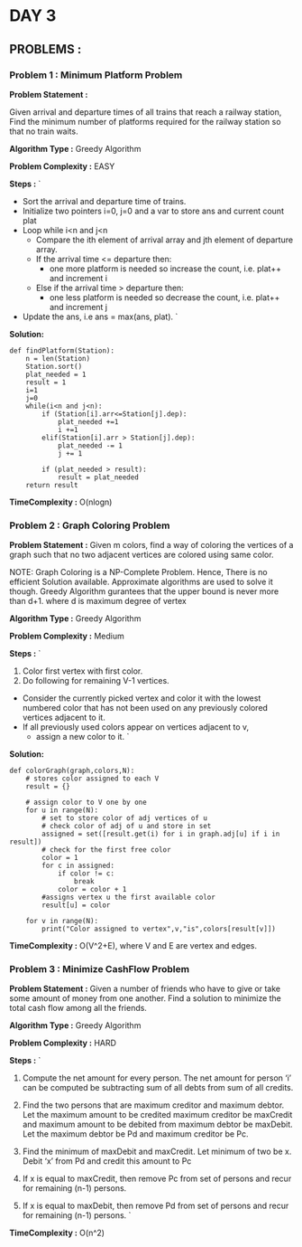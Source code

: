 # DAY 3 

## PROBLEMS : 

### Problem 1 : Minimum Platform Problem 

**Problem Statement :**

Given arrival and departure times of all trains that reach a railway station, 
Find the minimum number of platforms required for the railway station so that no train waits.

**Algorithm Type :** Greedy Algorithm

**Problem Complexity :** EASY

**Steps :**
`

- Sort the arrival and departure time of trains.
- Initialize two pointers i=0, j=0 and a var to store ans and current count plat
- Loop while i<n and j<n 
  - Compare the ith element of arrival array and jth element of departure array.
  - If the arrival time <= departure then:
    - one more platform is needed so increase the count, i.e. plat++ and increment i
  - Else if the arrival time > departure then:
    - one less platform is needed so decrease the count, i.e. plat++ and increment j
- Update the ans, i.e ans = max(ans, plat).
`

**Solution:**

```python3
def findPlatform(Station):
    n = len(Station)
    Station.sort()
    plat_needed = 1
    result = 1
    i=1 
    j=0
    while(i<n and j<n):
        if (Station[i].arr<=Station[j].dep):
            plat_needed +=1
            i +=1
        elif(Station[i].arr > Station[j].dep):
            plat_needed -= 1
            j += 1
        
        if (plat_needed > result):
            result = plat_needed
    return result
```
**TimeComplexity :** O(nlogn)


### Problem 2 : Graph Coloring Problem

**Problem Statement :**
Given m colors, find a way of coloring the vertices of a graph such that no two adjacent vertices are colored using same color. 

NOTE: Graph Coloring is a NP-Complete Problem. Hence, There is no efficient Solution available. Approximate algorithms are used to solve it though. Greedy Algorithm gurantees that the upper bound is never more than d+1. where d is maximum degree of vertex 


**Algorithm Type :** Greedy Algorithm

**Problem Complexity :** Medium

**Steps :**
`
1. Color first vertex with first color.
2. Do following for remaining V-1 vertices.
  - Consider the currently picked vertex and color it with the
lowest numbered color that has not been used on any previously
colored vertices adjacent to it. 
  - If all previously used colors appear on vertices adjacent to v,
    - assign a new color to it.
`

**Solution:**

```python3
def colorGraph(graph,colors,N):
    # stores color assigned to each V
    result = {}
    
    # assign color to V one by one
    for u in range(N):
        # set to store color of adj vertices of u
        # check color of adj of u and store in set
        assigned = set([result.get(i) for i in graph.adj[u] if i in result])
        # check for the first free color
        color = 1
        for c in assigned:
            if color != c:
                break
            color = color + 1
        #assigns vertex u the first available color
        result[u] = color
    
    for v in range(N):
        print("Color assigned to vertex",v,"is",colors[result[v]])
```

**TimeComplexity :** O(V^2+E), where V and E are vertex and edges.


### Problem 3 : Minimize CashFlow Problem

**Problem Statement :**
Given a number of friends who have to give or take some amount of money from one another.
Find a solution to minimize the total cash flow among all the friends.

**Algorithm Type :** Greedy Algorithm

**Problem Complexity :** HARD 

**Steps :**
`
1) Compute the net amount for every person. The net amount for person ‘i’ can be computed be subtracting sum of all debts from sum of all credits.

2) Find the two persons that are maximum creditor and maximum debtor. Let the maximum amount to be credited maximum creditor be maxCredit and maximum amount to be debited from maximum debtor be maxDebit. Let the maximum debtor be Pd and maximum creditor be Pc.

3) Find the minimum of maxDebit and maxCredit. Let minimum of two be x. Debit ‘x’ from Pd and credit this amount to Pc

4) If x is equal to maxCredit, then remove Pc from set of persons and recur for remaining (n-1) persons.

5) If x is equal to maxDebit, then remove Pd from set of persons and recur for remaining (n-1) persons.
`


**TimeComplexity :** O(n^2)


